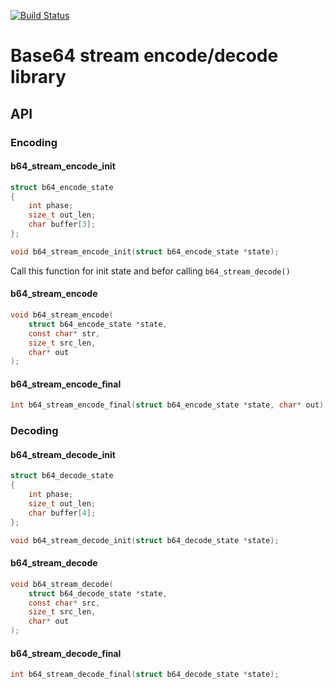 [![Build Status](https://travis-ci.com/ikrivosheev/b64_stream.svg?branch=master)](https://travis-ci.com/ikrivosheev/b64_stream)

# Base64 stream encode/decode library

## API

### Encoding

#### b64_stream_encode_init

```c
struct b64_encode_state 
{
    int phase;
    size_t out_len;
    char buffer[3];
};

void b64_stream_encode_init(struct b64_encode_state *state);
```

Call this function for init state and befor calling `b64_stream_decode()`


#### b64_stream_encode

```c
void b64_stream_encode(
    struct b64_encode_state *state,
    const char* str,
    size_t src_len,
    char* out
);
```

#### b64_stream_encode_final

```c
int b64_stream_encode_final(struct b64_encode_state *state, char* out);
```

### Decoding

#### b64_stream_decode_init

```c
struct b64_decode_state 
{
    int phase;
    size_t out_len;
    char buffer[4];
};

void b64_stream_decode_init(struct b64_decode_state *state);
```

#### b64_stream_decode

```c
void b64_stream_decode(
    struct b64_decode_state *state, 
    const char* src, 
    size_t src_len, 
    char* out
);
```

#### b64_stream_decode_final

```c
int b64_stream_decode_final(struct b64_decode_state *state);
```
